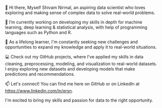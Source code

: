 👋 Hi there, Myself Shivam Nirmal, an aspiring data scientist who loves exploring and making sense of complex data to solve real-world problems.

🔭 I’m currently working on developing my skills in depth for machine learning, deep learning & statistical analysis, with help of programming languages such as Python and R.

🌱 As a lifelong learner, I'm constantly seeking new challenges and opportunities to expand my knowledge and apply it to real-world situations.

💻 Check out my GitHub projects, where I've applied my skills in data cleaning, preprocessing, modeling, and visualization to real-world datasets.
 I enjoy exploring new datasets and developing models that make predictions and recommendations.

📫 Let's connect! You can find me here on GitHub or on LinkedIn at https://www.linkedin.com/in/ersn. 

I'm excited to bring my skills and passion for data to the right opportunity. 
